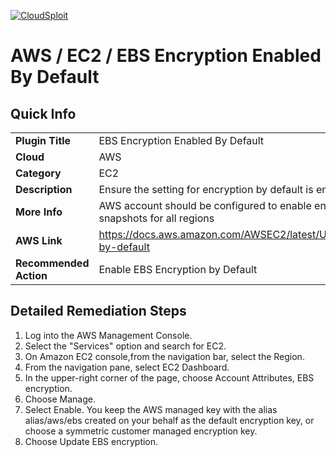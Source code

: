 [![CloudSploit](https://cloudsploit.com/img/logo-new-big-text-100.png "CloudSploit")](https://cloudsploit.com)

# AWS / EC2 / EBS Encryption Enabled By Default

## Quick Info

| | |
|-|-|
| **Plugin Title** | EBS Encryption Enabled By Default |
| **Cloud** | AWS |
| **Category** | EC2 |
| **Description** | Ensure the setting for encryption by default is enabled |
| **More Info** | AWS account should be configured to enable encryption for new EBS volumes and snapshots for all regions |
| **AWS Link** | https://docs.aws.amazon.com/AWSEC2/latest/UserGuide/EBSEncryption.html#encryption-by-default |
| **Recommended Action** | Enable EBS Encryption by Default |

## Detailed Remediation Steps
1. Log into the AWS Management Console.
2. Select the "Services" option and search for EC2. </br> 
3. On Amazon EC2 console,from the navigation bar, select the Region. </br>
4. From the navigation pane, select EC2 Dashboard. </br>
5. In the upper-right corner of the page, choose Account Attributes, EBS encryption. </br>
6. Choose Manage. </br>
7. Select Enable. You keep the AWS managed key with the alias alias/aws/ebs created on your behalf as the default encryption key, or choose a symmetric customer managed encryption key. </br>
8. Choose Update EBS encryption. </br>